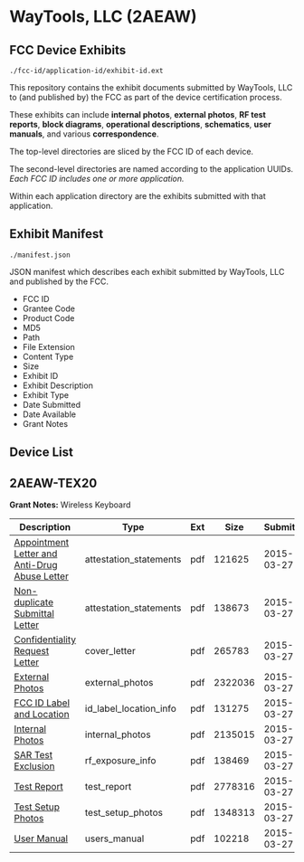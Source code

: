 # WayTools, LLC (2AEAW)
## FCC Device Exhibits

```
./fcc-id/application-id/exhibit-id.ext
```

This repository contains the exhibit documents submitted by WayTools, LLC to (and published by) the FCC as part of the device certification process.

These exhibits can include **internal photos**, **external photos**, **RF test reports**, **block diagrams**, **operational descriptions**, **schematics**, **user manuals**, and various **correspondence**.

The top-level directories are sliced by the FCC ID of each device.

The second-level directories are named according to the application UUIDs. *Each FCC ID includes one or more application.*

Within each application directory are the exhibits submitted with that application. 

## Exhibit Manifest

```
./manifest.json
```

JSON manifest which describes each exhibit submitted by WayTools, LLC and published by the FCC.

- FCC ID
- Grantee Code
- Product Code
- MD5
- Path
- File Extension
- Content Type
- Size
- Exhibit ID
- Exhibit Description
- Exhibit Type
- Date Submitted
- Date Available
- Grant Notes

## Device List
## 2AEAW-TEX20
**Grant Notes:** Wireless Keyboard

| Description | Type | Ext | Size | Submitted | Available |
| ----------- | ---- | --- | ---- | --------- | --------- |
| [Appointment Letter and Anti-Drug Abuse Letter](2AEAW-TEX20/e0e96cc19aa5d89659a324b879a77f5e/2568510.pdf) | attestation_statements | pdf | 121625 | 2015-03-27 | 2015-03-27 |
| [Non-duplicate Submittal Letter](2AEAW-TEX20/e0e96cc19aa5d89659a324b879a77f5e/2568511.pdf) | attestation_statements | pdf | 138673 | 2015-03-27 | 2015-03-27 |
| [Confidentiality Request Letter](2AEAW-TEX20/e0e96cc19aa5d89659a324b879a77f5e/2568513.pdf) | cover_letter | pdf | 265783 | 2015-03-27 | 2015-03-27 |
| [External Photos](2AEAW-TEX20/e0e96cc19aa5d89659a324b879a77f5e/2568514.pdf) | external_photos | pdf | 2322036 | 2015-03-27 | 2015-03-27 |
| [FCC ID Label and Location](2AEAW-TEX20/e0e96cc19aa5d89659a324b879a77f5e/2568515.pdf) | id_label_location_info | pdf | 131275 | 2015-03-27 | 2015-03-27 |
| [Internal Photos](2AEAW-TEX20/e0e96cc19aa5d89659a324b879a77f5e/2568516.pdf) | internal_photos | pdf | 2135015 | 2015-03-27 | 2015-03-27 |
| [SAR Test Exclusion](2AEAW-TEX20/e0e96cc19aa5d89659a324b879a77f5e/2568518.pdf) | rf_exposure_info | pdf | 138469 | 2015-03-27 | 2015-03-27 |
| [Test Report](2AEAW-TEX20/e0e96cc19aa5d89659a324b879a77f5e/2568521.pdf) | test_report | pdf | 2778316 | 2015-03-27 | 2015-03-27 |
| [Test Setup Photos](2AEAW-TEX20/e0e96cc19aa5d89659a324b879a77f5e/2568522.pdf) | test_setup_photos | pdf | 1348313 | 2015-03-27 | 2015-03-27 |
| [User Manual](2AEAW-TEX20/e0e96cc19aa5d89659a324b879a77f5e/2568523.pdf) | users_manual | pdf | 102218 | 2015-03-27 | 2015-03-27 |
